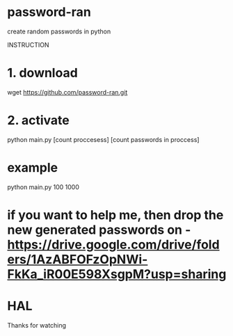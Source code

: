 # password-ran
create random passwords in python

INSTRUCTION

# 1. download
wget https://github.com/password-ran.git

# 2. activate
python main.py [count proccesess] [count passwords in proccess]

# example
python main.py 100 1000

# if you want to help me, then drop the new generated passwords on - https://drive.google.com/drive/folders/1AzABFOFzOpNWi-FkKa_iR00E598XsgpM?usp=sharing

# HAL

Thanks for watching
